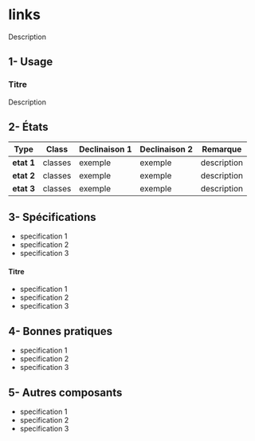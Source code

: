 # links

Description


## 1- Usage

### Titre

Description


## 2- États

Type | Class | Declinaison 1 | Declinaison 2 | Remarque
------------ | ------------- | ------------- | ------------- | ------------- |
**etat 1** | classes | exemple | exemple | description
**etat 2** | classes | exemple | exemple | description
**etat 3** | classes | exemple | exemple | description


## 3- Spécifications

- specification 1
- specification 2
- specification 3

#### Titre

- specification 1
- specification 2
- specification 3


## 4- Bonnes pratiques

- specification 1
- specification 2
- specification 3


## 5- Autres composants

- specification 1
- specification 2
- specification 3
